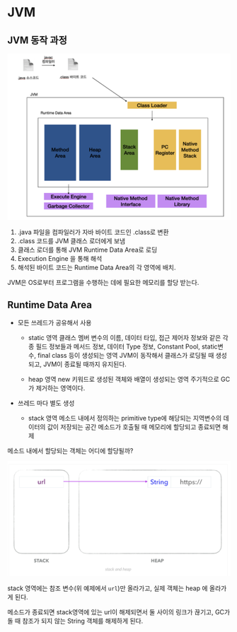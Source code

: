 # JVM

## JVM 동작 과정
![](2023-07-09-11-55-01.png)

1. .java 파일을 컴파일러가 자바 바이트 코드인 .class로 변환
2. .class 코드를 JVM 클래스 로더에게 보냄
3. 클래스 로더를 통해 JVM Runtime Data Area로 로딩
4. Execution Engine 을 통해 해석
5. 해석된 바이트 코드는 Runtime Data Area의 각 영역에 배치.

JVM은 OS로부터 프로그램을 수행하는 데에 필요한 메모리를 할당 받는다.

## Runtime Data Area
- 모든 쓰레드가 공유해서 사용
    - static 영역
        클래스 멤버 변수의 이름, 데이터 타입, 접근 제어자 정보와 같은 각종 필드 정보들과 메서드 정보, 데이터 Type 정보, Constant Pool, static변수, final class 등이 생성되는 영역
        JVM이 동작해서 클래스가 로딩될 때 생성되고, JVM이 종료될 때까지 유지된다.

    - heap 영역
        new 키워드로 생성된 객체와 배열이 생성되는 영역
        주기적으로 GC가 제거하는 영역이다.

- 쓰레드 마다 별도 생성
    - stack 영역
        메소드 내에서 정의하는 primitive type에 해당되는 지역변수의 데이터의 값이 저장되는 공간
        메소드가 호출될 때 메모리에 할당되고 종료되면 해제

메소드 내에서 할당되는 객체는 어디에 할당될까?

![](2023-07-09-12-41-37.png)

stack 영역에는 참조 변수(위 예제에서 `url`)만 올라가고, 실제 객체는 heap 에 올라가게 된다.

메소드가 종료되면 stack영역에 있는 url이 해제되면서 둘 사이의 링크가 끊기고, GC가 돌 때 참조가 되지 않는 String 객체를 해제하게 된다.